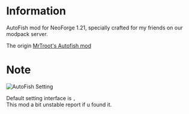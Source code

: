 Information
=======

AutoFish mod for NeoForge 1.21, specially crafted for my friends on our modpack server.

The origin [MrTroot's Autofish mod](https://www.curseforge.com/minecraft/mc-mods/autofish)

Note
========
![AutoFish Setting](https://i.imgur.com/f7tcd8x.png)

Default setting interface is ``,``\
This mod a bit unstable report if u found it.

